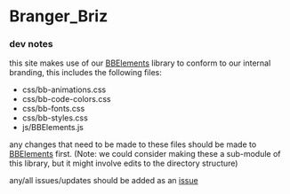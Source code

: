 # Branger_Briz

### dev notes

this site makes use of our [BBElements](https://github.com/brangerbriz/BBElements) library to conform to our internal branding, this includes the following files:
- css/bb-animations.css
- css/bb-code-colors.css
- css/bb-fonts.css
- css/bb-styles.css
- js/BBElements.js

any changes that need to be made to these files should be made to [BBElements](https://github.com/brangerbriz/BBElements) first. (Note: we could consider making these a sub-module of this library, but it might involve edits to the directory structure)

any/all issues/updates should be added as an [issue](https://github.com/brangerbriz/www/issues)
